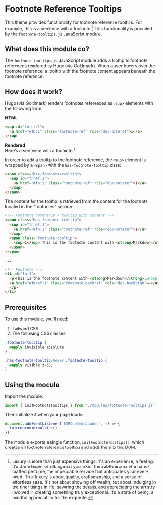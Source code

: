 # Footnote Reference Tooltips

This theme provides functionality for footnote reference tooltips. For example,
this is a sentence with a footnote.[^1] This functionality is provided by the
`footnote-tooltips.js` JavaScript module.

## What does this module do?

The `footnote-tooltips.js` JavaScript module adds a tooltip to footnote
references rendered by Hugo (via Goldmark). When a user hovers over the
footnote reference, a tooltip with the footnote content appears beneath the
footnote reference.

## How does it work?

Hugo (via Goldmark) renders footnotes references as `<sup>` elements with the
following form:

**HTML**

```html
<sup id="fnref:1">
  <a href="#fn:1" class="footnote-ref" role="doc-noteref">1</a>
</sup>
```

**Rendered**  
Here's a sentence with a footnote.¹

In order to add a tooltip to the footnote reference, the `<sup>` element is
wrapped by a `<span>` with the `has-footnote-tooltip` class:

```html
<span class="has-footnote-tooltip">
  <sup id="fnref:1">
    <a href="#fn:1" class="footnote-ref" role="doc-noteref">1</a>
  </sup>
</span>
```

The content for the tooltip is retrieved from the content for the footnote
located in the "footnotes" section:

```html
<!-- Footnote reference + tooltip with content -->
<span class="has-footnote-tooltip">
  <sup id="fnref:1">
    <a href="#fn:1" class="footnote-ref" role="doc-noteref">1</a>
  </sup>
  <span class="footnote-tooltip">
    <sup>1</sup> This is the footnote content with <strong>Markdown</strong>.&nbsp;
  </span>
</span>

...

<!-- Footnote -->
<li id="fn:1">
  <p>This is the footnote content with <strong>Markdown</strong>.&nbsp;
  <a href="#fnref:1" class="footnote-backref" role="doc-backlink">↩︎</a>
  </p>
</li>
```

## Prerequisites

To use this module, you'll need:

1. Tailwind CSS
2. The following CSS classes:

```css
.footnote-tooltip {
  @apply invisible absolute;
}

.has-footnote-tooltip:hover .footnote-tooltip {
  @apply visible z-50;
}
```

## Using the module

Import the module:

```javascript
import { initFootnoteTooltips } from './modules/footnote-tooltips.js'
```

Then initialize it when your page loads:

```javascript
document.addEventListener('DOMContentLoaded', () => {
  initFootnoteTooltips()
})
```

The module exports a single function, `initFootnoteTooltips()`, which creates
all footnote reference tooltips and adds them to the DOM.

[^1]:
    Luxury is more than just expensive things. it's an experience, a feeling.
    It's the whisper of silk against your skin, the subtle aroma of a hand-crafted
    perfume, the impeccable service that anticipates your every need. True luxury
    is about quality, craftsmanship, and a sense of effortless ease. It's not about
    showing off wealth, but about indulging in the finer things in life, savoring
    the details, and appreciating the artistry involved in creating something truly
    exceptional. It's a state of being, a mindful appreciation for the exquisite.
